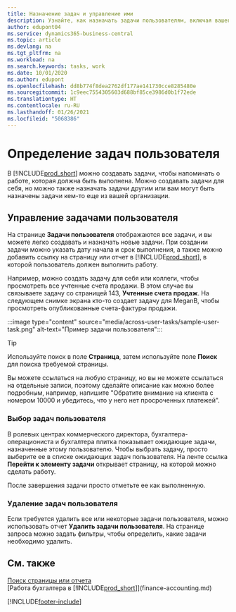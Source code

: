 ```yaml
---
title: Назначение задач и управление ими
description: Узнайте, как назначать задачи пользователям, включая вашего бухгалтера, в Business Central, а также как выбирать и выполнять задачи.
author: edupont04
ms.service: dynamics365-business-central
ms.topic: article
ms.devlang: na
ms.tgt_pltfrm: na
ms.workload: na
ms.search.keywords: tasks, work
ms.date: 10/01/2020
ms.author: edupont
ms.openlocfilehash: dd8b774f8dea2762df177ae141730cce8285480e
ms.sourcegitcommit: 1c9eec7554305603d688bf85ce3986d0b1f72ede
ms.translationtype: HT
ms.contentlocale: ru-RU
ms.lasthandoff: 01/26/2021
ms.locfileid: "5068386"
---
```

# <a name="define-user-tasks"></a>Определение задач пользователя

В [!INCLUDE[prod_short](includes/prod_short.md)] можно создавать задачи, чтобы напоминать о работе, которая должна быть выполнена. Можно создавать задачи для себя, но можно также назначать задачи другим или вам могут быть назначены задачи кем-то еще из вашей организации.  

## <a name="managing-user-tasks"></a>Управление задачами пользователя

На странице **Задачи пользователя** отображаются все задачи, и вы можете легко создавать и назначать новые задачи. При создании задачи можно указать дату начала и срок выполнения, а также можно добавить ссылку на страницу или отчет в [!INCLUDE[prod_short](includes/prod_short.md)], в которой пользователь должен выполнить работу.  

Например, можно создать задачу для себя или коллеги, чтобы просмотреть все учтенные счета продажи. В этом случае вы связываете задачу со страницей 143, **Учтенные счета продаж**. На следующем снимке экрана кто-то создает задачу для MeganB, чтобы просмотреть опубликованные счета-фактуры продажи.  

:::image type="content" source="media/across-user-tasks/sample-user-task.png" alt-text="Пример задачи пользователя":::

> [!TIP]  
> Используйте поиск в поле **Страница**, затем используйте поле **Поиск** для поиска требуемой страницы.  
>
> Вы можете ссылаться на любую страницу, но вы не можете ссылаться на отдельные записи, поэтому сделайте описание как можно более подробным, например, напишите "Обратите внимание на клиента с номером 10000 и убедитесь, что у него нет просроченных платежей".

### <a name="picking-up-user-tasks"></a>Выбор задач пользователя

В ролевых центрах коммерческого директора, бухгалтера-операциониста и бухгалтера плитка показывает ожидающие задачи, назначенные этому пользователю. Чтобы выбрать задачу, просто выберите ее в списке ожидающих задач пользователя. На ленте ссылка **Перейти к элементу задачи** открывает страницу, на которой можно сделать работу.  

После завершения задачи просто отметьте ее как выполненную.  

### <a name="deleting-user-tasks"></a>Удаление задач пользователя

Если требуется удалить все или некоторые задачи пользователя, можно использовать отчет **Удалить задачи пользователя**. На странице запроса можно задать фильтры, чтобы определить, какие задачи необходимо удалить.  

## <a name="see-also"></a>См. также

[Поиск страницы или отчета](ui-search.md)  
[Работа бухгалтера в [!INCLUDE[prod_short](includes/prod_short.md)]](finance-accounting.md)  


[!INCLUDE[footer-include](includes/footer-banner.md)]